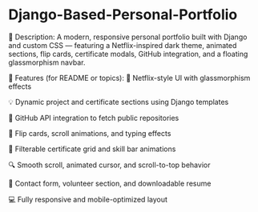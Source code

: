 # Django-Based-Personal-Portfolio
📄 Description:
A modern, responsive personal portfolio built with Django and custom CSS — featuring a Netflix-inspired dark theme, animated sections, flip cards, certificate modals, GitHub integration, and a floating glassmorphism navbar.

📌 Features (for README or topics):
🎨 Netflix-style UI with glassmorphism effects

💡 Dynamic project and certificate sections using Django templates

🧠 GitHub API integration to fetch public repositories

🔄 Flip cards, scroll animations, and typing effects

🧩 Filterable certificate grid and skill bar animations

🔍 Smooth scroll, animated cursor, and scroll-to-top behavior

🧾 Contact form, volunteer section, and downloadable resume

💻 Fully responsive and mobile-optimized layout
